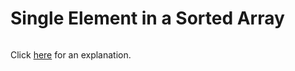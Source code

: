 # Single Element in a Sorted Array 

~~~java

~~~

Click [here](Explanation.md) for an explanation.

